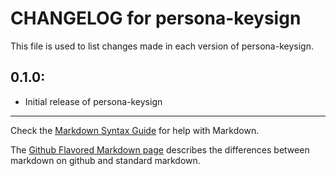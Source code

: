 # CHANGELOG for persona-keysign

This file is used to list changes made in each version of persona-keysign.

## 0.1.0:

* Initial release of persona-keysign

- - -
Check the [Markdown Syntax Guide](http://daringfireball.net/projects/markdown/syntax) for help with Markdown.

The [Github Flavored Markdown page](http://github.github.com/github-flavored-markdown/) describes the differences between markdown on github and standard markdown.
